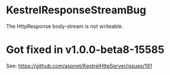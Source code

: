 # KestrelResponseStreamBug
The HttpResponse body-stream is not writeable.


# Got fixed in	v1.0.0-beta8-15585

See: https://github.com/aspnet/KestrelHttpServer/issues/191
